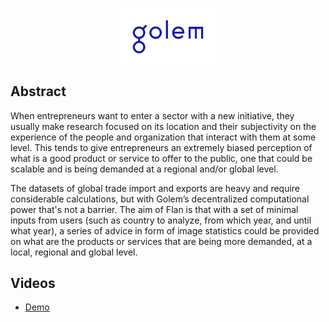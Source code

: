 <p align="center">
  <img align="center" width="30%" src="/documentation/golem_logo.svg">
</p>

## Abstract

When entrepreneurs want to enter a sector with a new initiative, they usually make research focused on its location and their subjectivity on the experience of the people and organization that interact with them at some level. This tends to give entrepreneurs an extremely biased perception of what is a good product or service to offer to the public, one that could be scalable and is being demanded at a regional and/or global level.

The datasets of global trade import and exports are heavy and require considerable calculations, but with Golem’s decentralized computational power that's not a barrier. The aim of Flan is that with a set of minimal inputs from users (such as country to analyze, from which year, and until what year), a series of advice in form of image statistics could be provided on what are the products or services that are being more demanded, at a local, regional and global level.

## Videos

* [Demo](https://youtu.be/)
